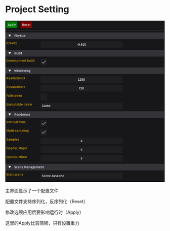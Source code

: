 # Project Setting

![Snipaste_2021-09-29_23-58-15](https://raw.githubusercontent.com/zolo-mario/image-host/main/20210704/Snipaste_2021-09-29_23-58-15.1l8rowu9cp1c.png)

主界面显示了一个配置文件

配置文件支持序列化，反序列化（Reset）

修改选项应用后要影响运行时（Apply）

这里的Apply比较简陋，只有设置重力
